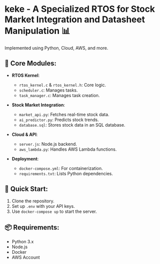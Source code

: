 # keke - A Specialized RTOS for Stock Market Integration and Datasheet Manipulation 📊

Implemented using Python, Cloud, AWS, and more.

## 🚀 Core Modules:
- **RTOS Kernel**:
  - `rtos_kernel.c` & `rtos_kernel.h`: Core logic.
  - `scheduler.c`: Manages tasks.
  - `task_manager.c`: Manages task creation.
  
- **Stock Market Integration**:
  - `market_api.py`: Fetches real-time stock data.
  - `ai_predictor.py`: Predicts stock trends.
  - `database.sql`: Stores stock data in an SQL database.

- **Cloud & API**:
  - `server.js`: Node.js backend.
  - `aws_lambda.py`: Handles AWS Lambda functions.
  
- **Deployment**:
  - `docker-compose.yml`: For containerization.
  - `requirements.txt`: Lists Python dependencies.

## 🚀 Quick Start:
1. Clone the repository.
2. Set up `.env` with your API keys.
3. Use `docker-compose up` to start the server.

## 📦 Requirements:
- Python 3.x
- Node.js
- Docker
- AWS Account

